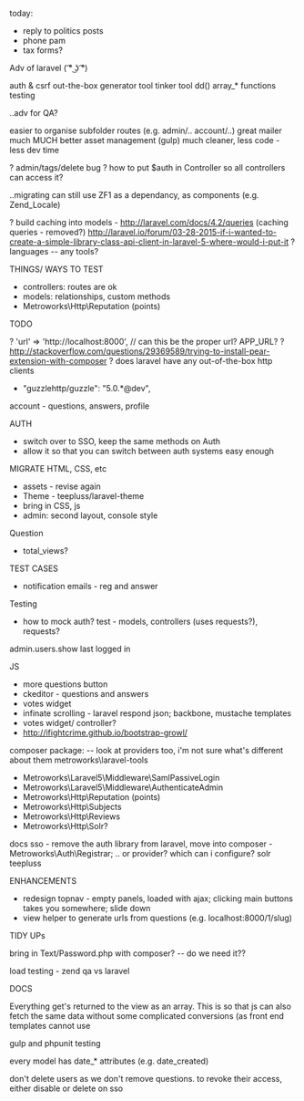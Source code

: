today:
- reply to politics posts
- phone pam
- tax forms?





Adv of laravel ( ͡° ͜ʖ ͡°)

auth & csrf out-the-box
generator tool
tinker tool
dd()
array_* functions
testing


..adv for QA?

easier to organise subfolder routes (e.g. admin/.. account/..)
great mailer
much MUCH better asset management (gulp)
much cleaner, less code - less dev time






? admin/tags/delete bug
? how to put $auth in Controller so all controllers can access it?

..migrating
can still use ZF1 as a dependancy, as components (e.g. Zend_Locale)


? build caching into models - http://laravel.com/docs/4.2/queries (caching queries - removed?)
http://laravel.io/forum/03-28-2015-if-i-wanted-to-create-a-simple-library-class-api-client-in-laravel-5-where-would-i-put-it
? languages -- any tools?



THINGS/ WAYS TO TEST
- controllers: routes are ok
- models: relationships, custom methods
- Metroworks\Http\Reputation (points)












TODO

? 'url' => 'http://localhost:8000', // can this be the proper url? APP_URL?
? http://stackoverflow.com/questions/29369589/trying-to-install-pear-extension-with-composer
? does laravel have any out-of-the-box http clients
- "guzzlehttp/guzzle": "5.0.*@dev",




account - questions, answers, profile


AUTH
- switch over to SSO, keep the same methods on Auth
- allow it so that you can switch between auth systems easy enough



MIGRATE HTML, CSS, etc
- assets - revise again
- Theme - teepluss/laravel-theme
- bring in CSS, js
- admin: second layout, console style


Question
- total_views?



TEST CASES
- notification emails - reg and answer


Testing
- how to mock auth?
test - models, controllers (uses requests?), requests?


admin.users.show last logged in

JS
- more questions button
- ckeditor - questions and answers
- votes widget
- infinate scrolling - laravel respond json; backbone, mustache templates
- votes widget/ controller?
- http://ifightcrime.github.io/bootstrap-growl/

composer package: -- look at providers too, i'm not sure what's different about them
metroworks\laravel-tools
- Metroworks\Laravel5\Middleware\SamlPassiveLogin
- Metroworks\Laravel5\Middleware\AuthenticateAdmin
- Metroworks\Http\Reputation (points)
- Metroworks\Http\Subjects
- Metroworks\Http\Reviews
- Metroworks\Http\Solr?






docs
sso - remove the auth library from laravel, move into composer - Metroworks\Auth\Registrar;
.. or provider? which can i configure?
solr
teepluss


ENHANCEMENTS
- redesign topnav - empty panels, loaded with ajax; clicking main buttons takes you somewhere; slide down
- view helper to generate urls from questions (e.g. localhost:8000/1/slug)






TIDY UPs

bring in Text/Password.php with composer? -- do we need it??







load testing - zend qa vs laravel


DOCS

Everything get's returned to the view as an array. This is so that js can also fetch the same data without some complicated conversions (as front end templates cannot use 

gulp and phpunit testing

every model has date_* attributes (e.g. date_created)

don't delete users as we don't remove questions. to revoke their access, either disable or delete on sso